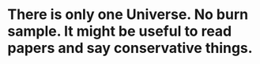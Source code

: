 # There is only one Universe. No burn sample. It might be useful to read papers and say conservative things.
